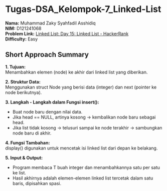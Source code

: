 # Tugas-DSA_Kelompok-7_Linked-List

**Nama:** Muhammad Zaky Syahfadil Asshidiq  
**NIM:** D121241068  
**Problem Link:** [Linked List: Day 15: Linked List - HackerRank](https://www.hackerrank.com/challenges/30-linked-list/problem)  
**Difficulty:** Easy  

## Short Approach Summary
**1. Tujuan:**  
  Menambahkan elemen (node) ke akhir dari linked list yang diberikan.  
  
**2. Struktur Data:**  
  Menggunakan struct Node yang berisi data (integer) dan next (pointer ke node berikutnya).  
  
**3. Langkah - Langkah dalam Fungsi insert():**  
  - Buat node baru dengan nilai data.
  - Jika head == NULL, artinya kosong -> kembalikan node baru sebagai head.
  - Jika list tidak kosong -> telusuri sampai ke node terakhir -> sambungkan node baru di akhir.

**4. Fungsi Tambahan:**  
display() digunakan untuk mencetak isi linked list dari depan ke belakang.

**5. Input & Output:**  
  - Program membaca T buah integer dan menambahkannya satu per satu ke list.  
  - Hasil akhirnya adalah elemen-elemen linked list tercetak dalam satu baris, dipisahkan spasi.
